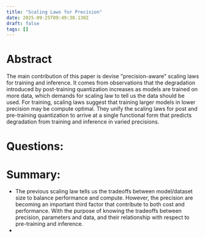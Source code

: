 ```yaml
---
title: "Scaling Laws for Precision"
date: 2025-09-25T09:49:38.130Z
draft: false
tags: []
---
```


Abstract
===========
The main contribution of this paper is devise "precision-aware" scaling laws for training and inference.
It comes from observations that the degradation introduced by post-training quantization increases as models are trained on more data, which demands for scaling law to tell us the data should be used.
For training, scaling laws suggest that training larger models in lower precision may be compute optimal.
They unify the scaling laws for post and pre-training quantization to arrive at a single functional form that predicts degradation from training and inference in varied precisions.


Questions:
===========



Summary:
===========
- The previous scaling law tells us the tradeoffs between model/dataset size to balance performance and compute. However, the precision are becoming an important third factor that contribute to both cost and performance. With the purpose of knowing the tradeoffs between precision, parameters and data, and their relationship with respect to pre-training and inference.
-
